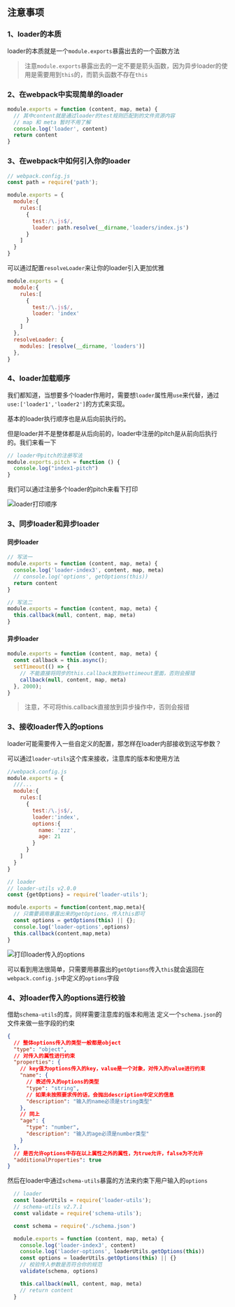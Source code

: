 ## 注意事项

### 1、loader的本质

loader的本质就是一个`module.exports`暴露出去的一个函数方法

> 注意`module.exports`暴露出去的一定不要是箭头函数，因为异步loader的使用是需要用到`this`的，而箭头函数不存在`this`


### 2、在webpack中实现简单的loader

```javascript
module.exports = function (content, map, meta) {
  // 其中content就是通过loader的test规则匹配到的文件资源内容
  // map 和 meta 暂时不用了解
  console.log('loader', content)
  return content
}
```

### 3、在webpack中如何引入你的loader

```javascript
// webpack.config.js
const path = require('path');

module.exports = {
  module:{
    rules:[
      {
        test:/\.js$/,
        loader: path.resolve(__dirname,'loaders/index.js')
      }
    ]
  }
}

```
可以通过配置`resolveLoader`来让你的loader引入更加优雅
```javascript
module.exports = {
  module:{
    rules:[
      {
        test:/\.js$/,
        loader: 'index'
      }
    ]
  },
  resolveLoader: {
    modules: [resolve(__dirname, 'loaders')]
  },
}
```

### 4、loader加载顺序

我们都知道，当想要多个loader作用时，需要想`loader`属性用`use`来代替，通过`use:['loader1','loader2']`的方式来实现。

基本的loader执行顺序也是从后向前执行的。

但是loader并不是整体都是从后向前的，loader中注册的pitch是从前向后执行的。我们来看一下
```javascript
// loader中pitch的注册写法
module.exports.pitch = function () {
  console.log("index1-pitch")
}
```
我们可以通过注册多个loader的pitch来看下打印

![loader打印顺序](https://note.youdao.com/yws/public/resource/a8003179d02ce39b6b77f5c5d8c4756b/xmlnote/WEBRESOURCEa51cc901efd7fa552402ec81515d743a/587)


### 3、同步loader和异步loader

#### 同步loader
```javascript
// 写法一
module.exports = function (content, map, meta) {
  console.log('loader-index3', content, map, meta)
  // console.log('options', getOptions(this))
  return content
}

// 写法二
module.exports = function (content, map, meta) {
  this.callback(null, content, map, meta)
}
```

#### 异步loader
```javascript
module.exports = function (content, map, meta) {
  const callback = this.async();
  setTimeout(() => {
    // 不能直接将同步的this.callback放到settimeout里面，否则会报错
    callback(null, content, map, meta)
  }, 2000);
}
```
> 注意，不可将this.callback直接放到异步操作中，否则会报错

### 3、接收loader传入的options

loader可能需要传入一些自定义的配置，那怎样在loader内部接收到这写参数？

可以通过`loader-utils`这个库来接收，注意库的版本和使用方法

```javascript
//webpack.config.js
module.exports = {
  ///...
  module:{
    rules:[
      {
        test:/\.js$/,
        loader:'index',
        options:{
          name: 'zzz',
          age: 21
        }
      }
    ]
  }
}

// loader
// loader-utils v2.0.0
const {getOptions} = require('loader-utils');

module.exports = function(content,map,meta){
  // 只需要调用暴露出来的getOptions，传入this即可
  const options = getOptions(this) || {};
  console.log('loader-options',options)
  this.callback(content,map,meta)
}
```
![打印loader传入的options](https://note.youdao.com/yws/public/resource/a8003179d02ce39b6b77f5c5d8c4756b/xmlnote/WEBRESOURCEebf7d3273ed53daf7a0917a9eefdcfe7/590)

可以看到用法很简单，只需要用暴露出的`getOptions`传入`this`就会返回在`webpack.config.js`中定义的`options`字段


### 4、对loader传入的options进行校验

借助`schema-utils`的库，同样需要注意库的版本和用法
定义一个`schema.json`的文件来做一些字段的约束

```json
{
  // 整体options传入的类型一般都是object
  "type": "object",
  // 对传入的属性进行约束
  "properties": {
    // key值为options传入的key，value是一个对象，对传入的value进行约束
    "name": {
      // 表述传入的options的类型
      "type": "string",
      // 如果未按照要求传的话，会抛出description中定义的信息
      "description": "输入的name必须是string类型"
    },
    // 同上
    "age": {
      "type": "number",
      "description": "输入的age必须是number类型"
    }
  },
  // 是否允许options中存在以上属性之外的属性，为true允许，false为不允许
  "additionalProperties": true
}
```

然后在loader中通过`schema-utils`暴露的方法来约束下用户输入的`options`
```javascript
  // loader
  const loaderUtils = require('loader-utils');
  // schema-utils v2.7.1
  const validate = require('schema-utils');

  const schema = require('./schema.json')

  module.exports = function (content, map, meta) {
    console.log('loader-index3', content)
    console.log('laoder-options', loaderUtils.getOptions(this))
    const options = loaderUtils.getOptions(this) || {}
    // 校验传入参数是否符合你的规范
    validate(schema, options)

    this.callback(null, content, map, meta)
    // return content
  }

```
